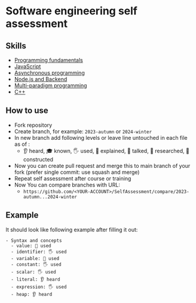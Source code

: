 # Software engineering self assessment

## Skills 

- [Programming fundamentals](Skills/Programming.md)
- [JavaScript](Skills/JavaScript.md)
- [Asynchronous programming](Skills/Async.md)
- [Node.js and Backend](Skills/NodeJS.md)
- [Multi-paradigm programming](Skills/Paradigms.md)
- [C++](Skills/CPP.md)
## How to use

- Fork repository
- Create branch, for example: `2023-autumn` or `2024-winter`
- In new branch add following levels or leave line untouched in each file as of :
  - 👂 heard, 🎓 known, 🖐️ used, 🙋 explained, 📢 talked, 🔬 researched, 🚀 constructed
- Now you can create pull request and merge this to main branch of your fork (prefer single commit: use squash and merge)
- Repeat self assessment after course or training
- Now You can compare branches with URL:
  - `https://github.com/<YOUR-ACCOUNT>/SelfAssessment/compare/2023-autumn...2024-winter`

## Example

It should look like following example after filling it out:

```
- Syntax and concepts
  - value: 🙋 used
  - identifier: 🖐️ used
  - variable: 🙋 used
  - constant: 🖐️ used
  - scalar: 🖐️ used
  - literal: 👂 heard
  - expression: 🖐️ used
  - heap: 👂 heard
```
